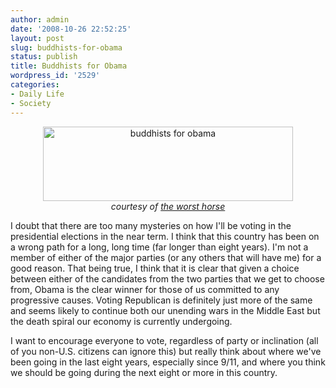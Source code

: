 ```yaml
---
author: admin
date: '2008-10-26 22:52:25'
layout: post
slug: buddhists-for-obama
status: publish
title: Buddhists for Obama
wordpress_id: '2529'
categories:
- Daily Life
- Society
---
```

<p align="center"><a href="http://www.flickr.com/photos/albill/2977597056/" title="buddhists for obama by albill, on Flickr"><img src="http://farm4.static.flickr.com/3049/2977597056_fc2583d93b_o.jpg" width="400" height="119" alt="buddhists for obama" /></a><br><em>courtesy of <a href="http://theworsthorse.wordpress.com/2008/10/26/whats-missing-from-the-barack-obama-online-store/">the worst horse</a></em></p>
I doubt that there are too many mysteries on how I'll be voting in the presidential elections in the near term. I think that this country has been on a wrong path for a long, long time (far longer than eight years). I'm not a member of either of the major parties (or any others that will have me) for a good reason. That being true, I think that it is clear that given a choice between either of the candidates from the two parties that we get to choose from, Obama is the clear winner for those of us committed to any progressive causes. Voting Republican is definitely just more of the same and seems likely to continue both our unending wars in the Middle East but the death spiral our economy is currently undergoing.

I want to encourage everyone to vote, regardless of party or inclination (all of you non-U.S. citizens can ignore this) but really think about where we've been going in the last eight years, especially since 9/11, and where you think we should be going during the next eight or more in this country. 
